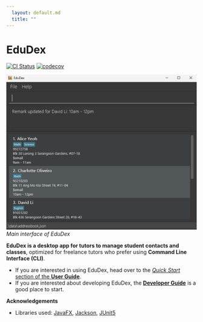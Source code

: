 ```yaml
---
  layout: default.md
  title: ""
---
```


# EduDex

[![CI Status](https://github.com/se-edu/addressbook-level3/workflows/Java%20CI/badge.svg)](https://github.com/se-edu/addressbook-level3/actions)
[![codecov](https://codecov.io/gh/se-edu/addressbook-level3/branch/master/graph/badge.svg)](https://codecov.io/gh/se-edu/addressbook-level3)

![Ui](images/Ui.png) <br>
_Main interface of EduDex_

**EduDex is a desktop app for tutors to manage student contacts and classes**,
optimized for freelance tutors who prefer using **Command Line Interface (CLI)**.

* If you are interested in using EduDex, head over to the [_Quick Start_ section of the **User Guide**](UserGuide.html#quick-start).
* If you are interested about developing EduDex, the [**Developer Guide**](DeveloperGuide.html) is a good place to start.


**Acknowledgements**

* Libraries used: [JavaFX](https://openjfx.io/), [Jackson](https://github.com/FasterXML/jackson), [JUnit5](https://github.com/junit-team/junit5)
